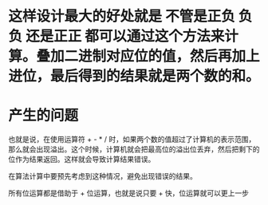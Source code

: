 # 这样设计最大的好处就是 不管是正负 负负 还是正正 都可以通过这个方法来计算。叠加二进制对应位的值，然后再加上进位，最后得到的结果就是两个数的和。

# 产生的问题

也就是说，在使用运算符 + - * / 时，如果两个数的值超过了计算机的表示范围，那么就会出现溢出。这个时候，计算机就会把最高位的溢出位丢弃，然后把剩下的位作为结果返回。这样就会导致计算结果错误。

在算法计算中要预先考虑到这种情况，避免出现错误的结果。

所有位运算都是借助于 + 位运算，也就是说只要 + 快，位运算就可以更上一步